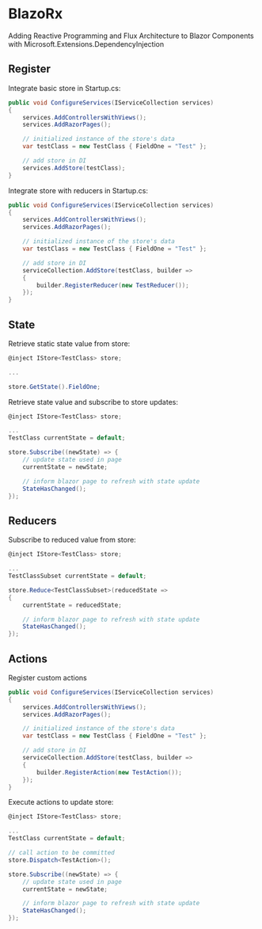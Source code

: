# BlazoRx

Adding Reactive Programming and Flux Architecture to Blazor Components with Microsoft.Extensions.DependencyInjection

## Register

Integrate basic store in Startup.cs:

```csharp
public void ConfigureServices(IServiceCollection services)
{
    services.AddControllersWithViews();
    services.AddRazorPages();

    // initialized instance of the store's data
    var testClass = new TestClass { FieldOne = "Test" };

    // add store in DI
    services.AddStore(testClass);
}
```

Integrate store with reducers in Startup.cs:

```csharp
public void ConfigureServices(IServiceCollection services)
{
    services.AddControllersWithViews();
    services.AddRazorPages();

    // initialized instance of the store's data
    var testClass = new TestClass { FieldOne = "Test" };

    // add store in DI
    serviceCollection.AddStore(testClass, builder =>
    {
        builder.RegisterReducer(new TestReducer());
    });
}
```

## State

Retrieve static state value from store:

```csharp
@inject IStore<TestClass> store;

...

store.GetState().FieldOne;

```

Retrieve state value and subscribe to store updates:

```csharp
@inject IStore<TestClass> store;

...
TestClass currentState = default;

store.Subscribe((newState) => {
    // update state used in page
    currentState = newState;

    // inform blazor page to refresh with state update
    StateHasChanged();
});

```

## Reducers

Subscribe to reduced value from store:

```csharp
@inject IStore<TestClass> store;

...
TestClassSubset currentState = default;

store.Reduce<TestClassSubset>(reducedState =>
{
    currentState = reducedState;

    // inform blazor page to refresh with state update
    StateHasChanged();
});
```

## Actions

Register custom actions

```csharp
public void ConfigureServices(IServiceCollection services)
{
    services.AddControllersWithViews();
    services.AddRazorPages();

    // initialized instance of the store's data
    var testClass = new TestClass { FieldOne = "Test" };

    // add store in DI
    serviceCollection.AddStore(testClass, builder =>
    {
        builder.RegisterAction(new TestAction());
    });
}
```

Execute actions to update store:

```csharp
@inject IStore<TestClass> store;

...
TestClass currentState = default;

// call action to be committed
store.Dispatch<TestAction>();

store.Subscribe((newState) => {
    // update state used in page
    currentState = newState;

    // inform blazor page to refresh with state update
    StateHasChanged();
});

```
